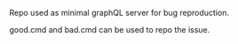 Repo used as minimal graphQL server for bug reproduction.

good.cmd and bad.cmd can be used to repo the issue.
